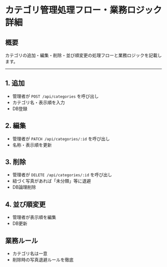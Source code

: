 # カテゴリ管理処理フロー・業務ロジック詳細

## 概要
カテゴリの追加・編集・削除・並び順変更の処理フローと業務ロジックを記載します。

---

## 1. 追加
- 管理者が `POST /api/categories` を呼び出し
- カテゴリ名・表示順を入力
- DB登録

## 2. 編集
- 管理者が `PATCH /api/categories/:id` を呼び出し
- 名称・表示順を更新

## 3. 削除
- 管理者が `DELETE /api/categories/:id` を呼び出し
- 紐づく写真があれば「未分類」等に退避
- DB論理削除

## 4. 並び順変更
- 管理者が表示順を編集
- DB更新

## 業務ルール
- カテゴリ名は一意
- 削除時の写真退避ルールを徹底
